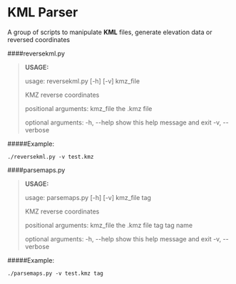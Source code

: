 KML Parser
=====================

A group of scripts to manipulate **KML** files, generate elevation data or reversed coordinates

####reversekml.py

> **USAGE:**
>
>usage: reversekml.py [-h] [-v] kmz_file
>
>KMZ reverse coordinates
>
>positional arguments:
>  kmz_file       the .kmz file
>
>optional arguments:
>  -h, --help     show this help message and exit
>  -v, --verbose

#####Example:
```
./reversekml.py -v test.kmz
```

####parsemaps.py

> **USAGE:**
>
>usage: parsemaps.py [-h] [-v] kmz_file tag
>
>KMZ reverse coordinates
>
>positional arguments:
>  kmz_file       the .kmz file
>  tag            tag name
>
>optional arguments:
>  -h, --help     show this help message and exit
>  -v, --verbose

#####Example:
```
./parsemaps.py -v test.kmz tag
```
